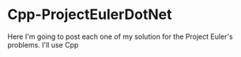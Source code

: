 Cpp-ProjectEulerDotNet
======================

Here I'm going to post each one of my solution for the Project Euler's problems. I'll use Cpp
